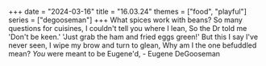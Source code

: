 +++
date = "2024-03-16"
title = "16.03.24"
themes = ["food", "playful"]
series = ["degooseman"]
+++
What spices work with beans?
So many questions for cuisines,
I couldn't tell you where I lean,
So the Dr told me 'Don't be keen.'
'Just grab the ham and fried eggs green!'
But this I say I've never seen,
I wipe my brow and turn to glean,
Why am I the one befuddled mean?
*You* were meant to be Eugene'd,
\- Eugene DeGooseman
